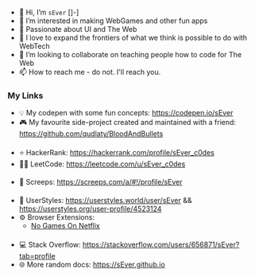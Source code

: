 - 👋 Hi, I’m `sEver` []-]
- 👀 I’m interested in making WebGames and other fun apps
- 🖤 Passionate about UI and The Web
- 🤗 I love to expand the frontiers of what we think is possible to do with WebTech
- 💞️ I’m looking to collaborate on teaching people how to code for The Web
- 📫 How to reach me - do not. I'll reach you.

### My Links

- 💡 My codepen with some fun concepts: https://codepen.io/sEver
- 🎮 My favourite side-project created and maintained with a friend: https://github.com/qudlaty/BloodAndBullets
####
- ⭐ HackerRank: https://hackerrank.com/profile/sEver_c0des
- 👨‍💻 LeetCode: https://leetcode.com/u/sEver_c0des
####
- 🐜 Screeps: https://screeps.com/a/#!/profile/sEver
####
- 🎨 UserStyles: https://userstyles.world/user/sEver && https://userstyles.org/user-profile/4523124
- ⚙ Browser Extensions: 
  - [No Games On Netflix](https://chromewebstore.google.com/detail/olklalacecdkgffndehmmlndckbcanik?utm_source=item-share-cb)
####
- 💻 Stack Overflow: https://stackoverflow.com/users/656871/sEver?tab=profile
- 🌐 More random docs: https://sEver.github.io
<!---
sEver/sEver is a ✨ special ✨ repository because its `README.md` (this file) appears on your GitHub profile.
You can click the Preview link to take a look at your changes.
--->
